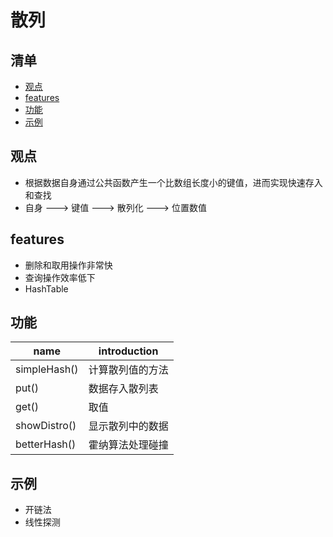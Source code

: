 # 散列

## 清单
* [观点](#观点)
* [features](#features)
* [功能](#功能)
* [示例](#示例)

## 观点
* 根据数据自身通过公共函数产生一个比数组长度小的键值，进而实现快速存入和查找
* 自身 ---> 键值 ---> 散列化 ---> 位置数值
## features
* 删除和取用操作非常快
* 查询操作效率低下
* HashTable

## 功能
| name | introduction|
| --- | --- |
| simpleHash() | 计算散列值的方法 |
| put() | 数据存入散列表 |
| get() | 取值 |
| showDistro() | 显示散列中的数据 |
| betterHash() | 霍纳算法处理碰撞 |


## 示例
* 开链法
* 线性探测